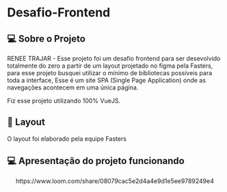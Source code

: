 # Desafio-Frontend
 ## 💻 Sobre o Projeto

RENEE TRAJAR - Esse projeto foi um desafio frontend para ser desevolvido totalmente do zero a partir de um layout projetado no figma pela Fasters, para esse projeto busquei utilizar o mínimo de bibliotecas possíveis para toda a interface, Esse é um site SPA (Single Page Application) onde as navegações acontecem em uma única página.

Fiz esse projeto utilizando 100% VueJS. 

## 🎨 Layout

O layout foi elaborado pela equipe Fasters

## 💻 Apresentação do projeto funcionando

<p align="center">
https://www.loom.com/share/08079cac5e2d4a4e9d1e5ee9789249e4
</p>
